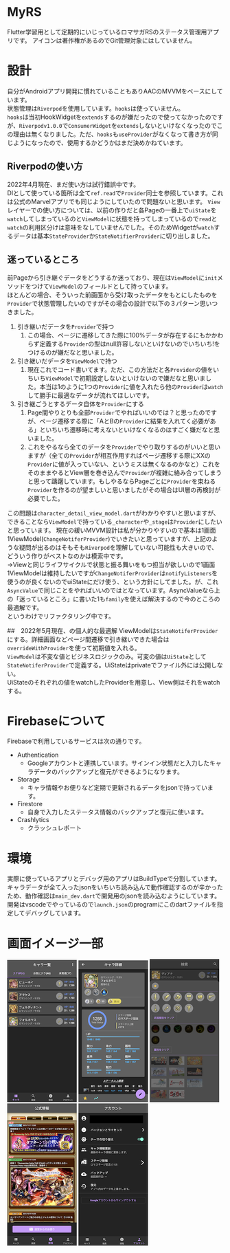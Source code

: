 # MyRS
Flutter学習用として定期的にいじっているロマサガRSのステータス管理用アプリです。
アイコンは著作権があるのでGit管理対象にはしていません。

# 設計
自分がAndroidアプリ開発に慣れていることもありAACのMVVMをベースにしています。  
状態管理は`Riverpod`を使用しています。`hooks`は使っていません。  
`hooks`は当初HookWidgetを`extends`するのが嫌だったので使ってなかったのですが、`Riverpodv1.0.0`で`ConsumerWidget`を`extends`しないといけなくなったのでこの理由は無くなりました。ただ、`hooks`も`useProvider`がなくなって書き方が同じようになったので、使用するかどうかはまだ決めかねています。  

## Riverpodの使い方
2022年4月現在、まだ使い方は試行錯誤中です。  
DIとして使っている箇所は全て`ref.read`で`Provider`同士を参照しています。これは公式のMarvelアプリでも同じようにしていたので問題ないと思います。
`View`レイヤーでの使い方については、以前の作りだと各Pageの一番上で`uiState`を`watch`してしまっているのと`ViewModel`に状態を持ってしまっているので`read`と`watch`の利用区分けは意味をなしていませんでした。そのためWidgetが`watch`するデータは基本`StateProvider`か`StateNotifierProvider`に切り出しました。  

## 迷っているところ
前Pageから引き継ぐデータをどうするか迷っており、現在は`ViewModel`に`init`メソッドをつけて`ViewModel`のフィールドとして持っています。  
ほとんどの場合、そういった前画面から受け取ったデータをもとにしたものを`Provider`で状態管理したいのですがその場合の設計で以下の３パターン思いつきました。
1. 引き継いだデータを`Provider`で持つ
   1. この場合、ページに遷移してきた際に100%データが存在するにもかかわらず定義する`Provider`の型はnull許容しないといけないのでいちいち!をつけるのが嫌だなと思いました。
2. 引き継いだデータを`ViewModel`で持つ
   1. 現在これでコード書いてます。ただ、この方法だと各`Provider`の値をいちいち`ViewModel`で初期設定しないといけないので嫌だなと思いました。本当は1のように1つの`Provider`に値を入れたら他の`Provider`は`watch`して勝手に最適なデータが流れてほしいです。
3. 引き継ごうとするデータ自体を`Provider`にする
   1. Page間やりとりも全部`Provider`でやればいいのでは？と思ったのですが、ページ遷移する際に「AとBの`Provider`に結果を入れてく必要がある」といちいち遷移時に考えないといけなくなるのはすごく嫌だなと思いました。
   2. これをやるなら全てのデータを`Provider`でやり取りするのがいいと思いますが（全ての`Provider`が相互作用すればページ遷移する際にXXの`Provider`に値が入っていない、というミスは無くなるのかなと）これをそのままやるとView層を巻き込んで`Provider`が複雑に絡み合ってしまうと思って躊躇しています。もしやるならPageごとに`Provider`を束ねる`Provider`を作るのが望ましいと思いましたがその場合はUI層の再検討が必要でした。

この問題は`character_detail_view_model.dart`がわかりやすいと思いますが、できることなら`ViewModel`で持っている`_character`や`_stage`は`Provider`にしたいと思っています。
現在の緩いMVVM設計は私が分かりやすいので基本は1画面1ViewModel(`ChangeNotiferProvider`)でいきたいと思っていますが、上記のような疑問が出るのはそもそも`Riverpod`を理解していない可能性も大きいので、どういう作りがベストなのかは模索中です。  
→Viewと同じライフサイクルで状態と振る舞いをもつ担当が欲しいので1画面1ViewModelは維持したいですが`ChangeNotiferProvider`は`notifyListeners`を使うのが良くないのでuiStateにだけ使う、という方針にしてました。が、これ`AsyncValue`で同じことをやればいいのではとなっています。AsyncValueなら上の「迷っているところ」に書いた1も`family`を使えば解決するので今のところの最適解です。  
というわけでリファクタリング中です。  

##　2022年5月現在、の個人的な最適解
ViewModelは`StateNotiferProvider`にする。詳細画面などページ間遷移で引き継いできた場合は`overrideWithProvider`を使って初期値を入れる。  
`ViewModel`は不変な値とビジネスロジックのみ。可変の値は`UiState`として`StateNotiferProvider`で定義する。UiStateはprivateでファイル外には公開しない。  
UiStateのそれぞれの値をwatchしたProviderを用意し、View側はそれをwatchする。

# Firebaseについて
Firebaseで利用しているサービスは次の通りです。
  - Authentication
    - Googleアカウントと連携しています。サインイン状態だと入力したキャラデータのバックアップと復元ができるようになります。
  - Storage
    - キャラ情報やお便りなど定期で更新されるデータをjsonで持っています。
  - Firestore
    - 自身で入力したステータス情報のバックアップと復元に使います。
  - Crashlytics
    - クラッシュレポート
# 環境
実際に使っているアプリとデバッグ用のアプリはBuildTypeで分割しています。
キャラデータが全て入ったjsonをいちいち読み込んで動作確認するのが辛かったため、動作確認は`main_dev.dart`で開発用のjsonを読み込むようにしています。
開発はvscodeでやっているので`launch.json`のprogramにこのdartファイルを指定してデバッグしています。

# 画面イメージ一部
![01](/images/01_char_list.png)
![02](/images/02_char_detail.png)
![03](images/03_search.png)
![04](images/04_info.png)
![05](images/05_account.png)
